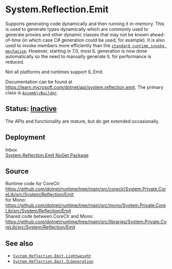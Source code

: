 # System.Reflection.Emit
Supports generating code dynamically and then running it in-memory. This is used to generate types dynamically which are commonly used to generate proxies and other dynamic classes that may not be known ahead-of-time (in which case C# generation could be used, for example). It is also used to invoke members more efficiently than the [`standard runtime invoke mechanism`](https://learn.microsoft.com/dotnet/api/system.reflection.methodbase.invoke). However, starting in 7.0, most IL generation is now done automatically so the need to manually generate IL for performance is reduced.

Not all platforms and runtimes support IL.Emit.

Documentation can be found at https://learn.microsoft.com/dotnet/api/system.reflection.emit. The primary class is [`AssemblyBuilder`](https://learn.microsoft.com/dotnet/api/system.reflection.emit.AssemblyBuilder).

## Status: [Inactive](../../libraries/README.md#development-statuses)
The APIs and functionality are mature, but do get extended occasionally.

## Deployment
Inbox<br/>
[System.Reflection.Emit NuGet Package](https://www.nuget.org/packages/System.Reflection.Emit)

## Source
Runtime code for CoreClr:
https://github.com/dotnet/runtime/tree/main/src/coreclr/System.Private.CoreLib/src/System/Reflection/Emit<br/>
for Mono:<br/>
https://github.com/dotnet/runtime/tree/main/src/mono/System.Private.CoreLib/src/System/Reflection/Emit<br/>
Shared code between CoreClr and Mono:
https://github.com/dotnet/runtime/tree/main/src/libraries/System.Private.CoreLib/src/System/Reflection/Emit

## See also
- [`System.Reflection.Emit.Lightweight`](../System.Reflection.Emit.Lightweight/README.md)
- [`System.Reflection.Emit.ILGeneration`](../System.Reflection.Emit.ILGeneration/README.md)
